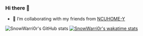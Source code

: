 ### Hi there 👋
- 👯 I’m collaborating with my friends from [NCUHOME-Y](https://github.com/NCUHOME-Y)  

![SnowWarri0r's GitHub stats](https://github-readme-stats.vercel.app/api?username=SnowWarri0r&count_private=true&show_icons=true)
[![SnowWarri0r's wakatime stats](https://github-readme-stats.vercel.app/api/wakatime?username=snowwarrior)](https://github.com/anuraghazra/github-readme-stats)
